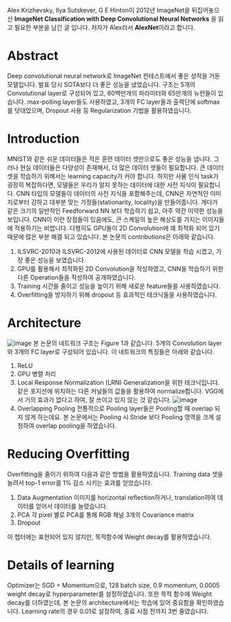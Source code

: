 Alex Krizhevsky, Ilya  Sutskever, G E Hinton이 2012년 ImageNet을 뒤집어놓으신 **ImageNet Classification with Deep Convolutional Neural Networks** 을 읽고 필요한 부분을 남긴 글 입니다. 저자가 Alex라서 **AlexNet**이라고 합니다.

# Abstract
Deep convolutional neural network로 ImageNet 컨테스트에서 좋은 성적을 거둔 모델입니다. 발표 당시 SOTA보다 더 좋은 성능을 냈었습니다.
구조는 5개의 Convolutional layer로 구성되어 있고, 60백만개의 파라미터와 65만개의 뉴런들이 있습니다. max-polling layer들도 사용하였고, 3개의 FC layer들과 출력단에 softmax를 덧대었으며, Dropout 사용 등 Regularization 기법을 활용하였습니다.

# Introduction
MNIST와 같은 쉬운 데이터들은 적은 훈련 데이터 셋만으로도 좋은 성능을 냅니다.
그러나 현실 데이터들은 다양성이 존재해서, 더 많은 데이터 셋들이 필요합니다.
큰 데이터 셋을 학습하기 위해서는 learning capacity가 커야 합니다. 하지만 사물 인식 task가 굉장히 복잡하다면, 모델들은 우리가 알지 못하는 데이터에 대한 사전 지식이 필요합니다. CNN 타입의 모델들이 데이터의 사전 지식을 포함해주는데, CNN은 자연적인 이미지로부터 강하고 대부분 맞는 가정들(stationarity, locality)을 만들어줍니다. 게다가 같은 크기의 일반적인 Feedforward NN 보다 학습하기 쉽고, 아주 약간 미약한 성능을 보입니다.
CNN이 이런 장점들이 있음에도, 큰 스케일의 높은 해상도를 가지는 이미지들에 적용하기는 비쌉니다. 다행히도 GPU들이 2D Convolution에 꽤 최적화 되어 있기 때문에 많은 부분 해결 되고 있습니다.
본 논문의 contributions은 아래와 같습니다.
1. ILSVRC-2010과 ILSVRC-2012에 사용된 데이터로 CNN 모델을 학습 시켰고, 가장 좋은 성능을 보였습니다.
2. GPU를 활용해서 최적화된 2D Convolution을 작성하였고, CNN을 학습하기 위한 다른 Operation들을 작성하여 공개하였습니다.
3. Training 시간을 줄이고 성능을 높이기 위해 새로운 feature들을 사용하였습니다.
4. Overfitting을 방지하기 위해 dropout 등 효과적인 테크닉들을 사용하였습니다.


# Architecture
![image](https://user-images.githubusercontent.com/11609881/113373871-c68e4980-93a6-11eb-9152-7cb5984df86d.png)
본 논문의 네트워크 구조는 Figure 1과 같습니다. 5개의 Convolution layer와 3개의 FC layer로 구성되어 있습니다. 이 네트워크의 특징들은 아래와 같습니다.

1. ReLU
2. GPU 병렬 처리 
3. Local Response Normalization (LRN)
Generalization을 위한 테크닉입니다. 같은 포지션에 위치하는 다른 커널들의 값들을 활용하여 normalize합니다. VGG에서 거의 효과가 없다고 하여, 잘 쓰이고 있지 않는 것 같습니다.
![image](https://user-images.githubusercontent.com/11609881/113378006-dc087100-93b0-11eb-861b-3d058a0aaa69.png)
4. Overlapping Pooling
전통적으로 Pooling layer들은 Pooling할 때 overlap 되지 않게 하는데요. 본 논문에서는 Pooling 시 Stride 보다 Pooling 영역을 크게 설정하여 overlap pooling을 하였습니다.

# Reducing Overfitting
Overfitting을 줄이기 위하여  다음과 같은 방법을 활용하였습니다. Training data 셋을 늘려서 top-1 error를 1% 감소 시키는 효과를 얻었습니다.

1. Data Augmentation
이미지를 horizontal reflection하거나, translation하여 데이터를 얻어서 데이터를 늘렸습니다.
2. PCA
각 pixel 별로 PCA를 통해 RGB 채널 3개의 Covariance matrix
3. Dropout

이 챕터에는 표현되어 있지 않지만, 목적함수에 Weight decay를 활용하였습니다.

# Details of learning
Optimizer는 SGD + Momentum으로, 128 batch size, 0.9 momentum, 0.0005 weight decay로 hyperparameter를 설정하였습니다. 또한 목적 함수에 Weight decay를 더하였는데, 본 논문의 architecture에서는 학습에 있어 중요함을 확인하였습니다. Learning rate의 경우 0.01로 설정하여, 중료 시점 전까지 3번 줄였습니다.
<!--stackedit_data:
eyJoaXN0b3J5IjpbMTc1ODk4OTQ3LDExMjYxNzM5NjksMTY5OT
U5Njc0NCwxMTg2MTc5ODE1LC02NDM3ODI4MjIsLTE3MTc4MDk3
MzMsMjA3NjY1MjI3NCwtMTIxMjU5NjcyOCwtMjAyODEyODQ2NC
wxNzYzMDI4NDEyXX0=
-->